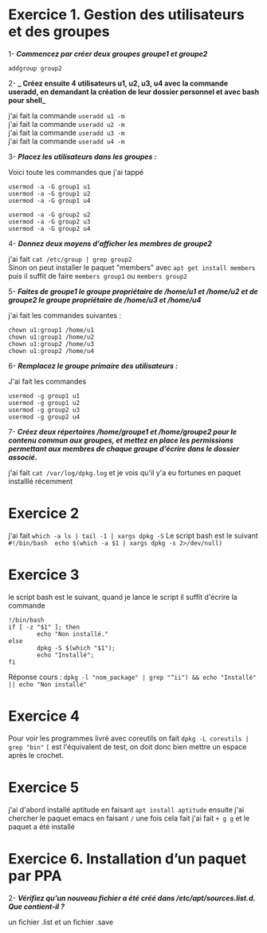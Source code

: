 # Exercice 1. Gestion des utilisateurs et des groupes

1- <b> _Commencez par créer deux groupes groupe1 et groupe2_ </b>

`addgroup group2` 


2- <b> _ Créez ensuite 4 utilisateurs u1, u2, u3, u4 avec la commande useradd, en demandant la création de
leur dossier personnel et avec bash pour shell_ </b>

j'ai fait la commande `useradd u1 -m` <br>
j'ai fait la commande `useradd u2 -m` <br>
j'ai fait la commande `useradd u3 -m` <br>
j'ai fait la commande `useradd u4 -m` <br>


3- <b> _Placez les utilisateurs dans les groupes :_ </b>

Voici toute les commandes que j'ai tappé

`usermod -a -G group1 u1` <br>
`usermod -a -G group1 u2` <br>
`usermod -a -G group1 u4` <br>

`usermod -a -G group2 u2` <br>
`usermod -a -G group2 u3` <br>
`usermod -a -G group2 u4` <br>


4- <b> _Donnez deux moyens d’afficher les membres de groupe2_ </b>

j'ai fait `cat /etc/group | grep group2` <br>
Sinon on peut installer le paquet "members" avec `apt get install members` puis il suffit de faire `members group1` ou `members group2`


5- <b> _Faites de groupe1 le groupe propriétaire de /home/u1 et /home/u2 et de groupe2 le groupe propriétaire
de /home/u3 et /home/u4_ </b>

j'ai fait les commandes suivantes : <br>
```
chown u1:group1 /home/u1
chown u1:group1 /home/u2 
chown u1:group2 /home/u3 
chown u1:group2 /home/u4 
``` 

6- <b> _Remplacez le groupe primaire des utilisateurs :_ </b>

J'ai fait les commandes <br>
```
usermod -g group1 u1 
usermod -g group1 u2
usermod -g group2 u3
usermod -g group2 u4
```

7- <b> _Créez deux répertoires /home/groupe1 et /home/groupe2 pour le contenu commun aux groupes, et
mettez en place les permissions permettant aux membres de chaque groupe d’écrire dans le dossier
associé._ </b>

j'ai fait `cat /var/log/dpkg.log` et je vois qu'il y'a eu fortunes en paquet installlé récemment 

# Exercice 2

j'ai fait `which -a ls | tail -1 | xargs dpkg -S` 
Le script bash est le suivant <br> `#!/bin/bash 
echo $(which -a $1 | xargs dpkg -s 2>/dev/null)` 

# Exercice 3
le script bash est le suivant, quand je lance le script il suffit d'écrire la commande 

``` 
!/bin/bash
if [ -z "$1" ]; then
        echo "Non installé."
else
        dpkg -S $(which "$1");
        echo "Installé";
fi
``` 

Réponse cours : `dpkg -l "nom_package" | grep "^ii") && echo "Installé" || echo "Non installé"` 
# Exercice 4 
Pour voir les programmes livré avec coreutils on fait `dpkg -L coreutils | grep "bin"`  ```[``` est l'équivalent de test, on doit donc bien mettre un espace après le crochet.
# Exercice 5

j'ai d'abord installé aptitude en faisant `apt install aptitude` ensuite j'ai chercher le paquet emacs en faisant `/` une fois cela fait j'ai fait `+ g g` et le paquet a été installé 

# Exercice 6. Installation d’un paquet par PPA

2- <b> _Vérifiez qu’un nouveau fichier a été créé dans /etc/apt/sources.list.d. Que contient-il ?_ </b>

un fichier .list et un fichier .save

